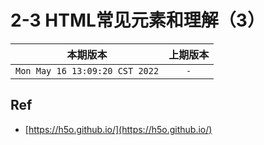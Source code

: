 # 2-3 HTML常见元素和理解（3）

|本期版本| 上期版本
|:---:|:---:
`Mon May 16 13:09:20 CST 2022` | `-`


## Ref

* [https://h5o.github.io/](https://h5o.github.io/)

